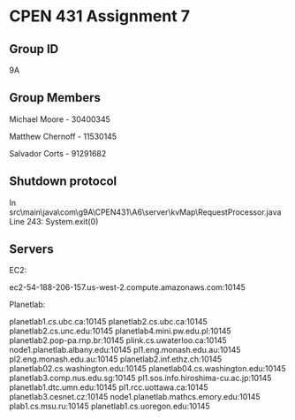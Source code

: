 # CPEN 431 Assignment 7

## Group ID

9A

## Group Members

Michael Moore - 30400345

Matthew Chernoff - 11530145

Salvador Corts - 91291682

## Shutdown protocol

In src\main\java\com\g9A\CPEN431\A6\server\kvMap\RequestProcessor.java
Line 243: System.exit(0)

## Servers

EC2: 

ec2-54-188-206-157.us-west-2.compute.amazonaws.com:10145

Planetlab:

planetlab1.cs.ubc.ca:10145
planetlab2.cs.ubc.ca:10145
planetlab2.cs.unc.edu:10145
planetlab4.mini.pw.edu.pl:10145
planetlab2.pop-pa.rnp.br:10145
plink.cs.uwaterloo.ca:10145
node1.planetlab.albany.edu:10145
pl1.eng.monash.edu.au:10145
pl2.eng.monash.edu.au:10145
planetlab2.inf.ethz.ch:10145
planetlab02.cs.washington.edu:10145
planetlab04.cs.washington.edu:10145
planetlab3.comp.nus.edu.sg:10145
pl1.sos.info.hiroshima-cu.ac.jp:10145
planetlab1.dtc.umn.edu:10145
pl1.rcc.uottawa.ca:10145
planetlab3.cesnet.cz:10145
node1.planetlab.mathcs.emory.edu:10145
plab1.cs.msu.ru:10145
planetlab1.cs.uoregon.edu:10145